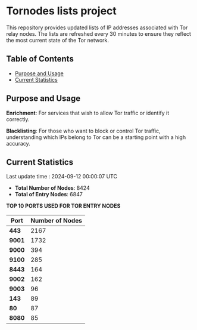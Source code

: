 # Tornodes lists project

This repository provides updated lists of IP addresses associated with Tor relay nodes. The lists are refreshed every 30 minutes to ensure they reflect the most current state of the Tor network.

## Table of Contents

- [Purpose and Usage](#purpose-and-usage)
- [Current Statistics](#current-statistics)


## Purpose and Usage

**Enrichment**: For services that wish to allow Tor traffic or identify it correctly.

**Blacklisting**: For those who want to block or control Tor traffic, understanding which IPs belong to Tor can be a starting point with a high accuracy.

## Current Statistics

Last update time : 2024-09-12 00:00:07 UTC

- **Total Number of Nodes**: 8424
- **Total of Entry Nodes**: 6847

**TOP 10 PORTS USED FOR TOR ENTRY NODES**

| **Port** | **Number of Nodes** |
|------|-----------------|
| **443**   | 2167  |
| **9001**   | 1732  |
| **9000**   | 394  |
| **9100**   | 285  |
| **8443**   | 164  |
| **9002**   | 162  |
| **9003**   | 96  |
| **143**   | 89  |
| **80**   | 87  |
| **8080**   | 85  |

